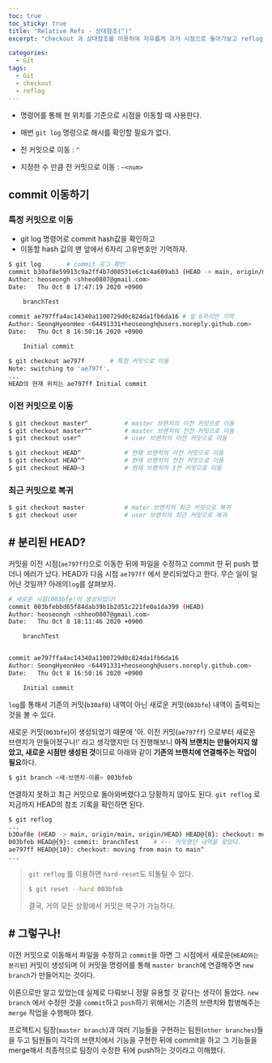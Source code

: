 ```yaml
---
toc: true
toc_sticky: true
title: "Relative Refs - 상대참조(^)"
excerpt: "checkout 과 상대참조를 이용하여 자유롭게 과거 시점으로 돌아가보고 reflog 명령어로 손실된 커밋의 내역을 확인해보자."

categories:
  - Git
tags:
  - Git
  - checkout
  - reflog
---
```

* 명령어를 통해 현 위치를 기준으로 시점을 이동할 때 사용한다.
* 매번 `git log` 명령으로 해시를 확인할 필요가 없다.

* 전 커밋으로 이동 :  `^`
* 지정한 수 만큼 전 커밋으로 이동 : `~<num>`

## commit 이동하기

### 특정 커밋으로 이동

* git log 명령어로 commit hash값을 확인하고
* 이동할 hash 값의 맨 앞에서 6자리 고유번호만 기억하자.

```bash
$ git log		# commit 로그 확인
commit b30af8e59913c9a2ff4b7d08531e6c1c4a609ab3 (HEAD -> main, origin/main, origin/HEAD)
Author: heoseongh <shheo0807@gmail.com>
Date:   Thu Oct 8 17:47:19 2020 +0900

    branchTest
    
commit ae797ffa4ac14340a1100729d0c824da1fb6da16	# 앞 6자리만 기억
Author: SeongHyeonHeo <64491331+heoseongh@users.noreply.github.com>
Date:   Thu Oct 8 16:50:16 2020 +0900

    Initial commit
```

```bash
$ git checkout ae797f		# 특정 커밋으로 이동
Note: switching to 'ae797f'.
...
HEAD의 현재 위치는 ae797ff Initial commit
```

### 이전 커밋으로 이동

```bash
$ git checkout master^		    # master 브랜치의 이전 커밋으로 이동
$ git checkout master^^		    # master 브랜치의 전전 커밋으로 이동
$ git checkout user^			# user 브랜치의 이전 커밋으로 이동
```

```bash
$ git checkout HEAD^			# 현재 브랜치의 이전 커밋으로 이동
$ git checkout HEAD^^			# 현재 브랜치의 전전 커밋으로 이동
$ git checkout HEAD~3			# 현재 브랜치의 3전 커밋으로 이동
```

### 최근 커밋으로 복귀

```bash
$ git checkout master			# mater 브랜치의 최근 커밋으로 복귀
$ git checkout user				# user 브랜치의 최근 커밋으로 복귀
```



## # 분리된 HEAD?

커밋을 이전 시점(`ae797ff`)으로 이동한 뒤에 파일을 수정하고 commit 한 뒤 push 했더니 에러가 났다. HEAD가 다음 시점 `ae797ff` 에서 분리되었다고 한다.  무슨 일이 일어난 것일까? 아래의`log`를 살펴보자.

```bash
# 새로운 시점(003bfe)이 생성되었다!
commit 003bfebbd65f84dab39b1b2d51c221fe0a1da399 (HEAD)
Author: heoseongh <shheo0807@gmail.com>
Date:   Thu Oct 8 18:11:46 2020 +0900

    branchTest


commit ae797ffa4ac14340a1100729d0c824da1fb6da16
Author: SeongHyeonHeo <64491331+heoseongh@users.noreply.github.com>
Date:   Thu Oct 8 16:50:16 2020 +0900

    Initial commit
```

`log`를 통해서 기존의 커밋(`b30af8`) 내역이 아닌 새로운 커밋(`003bfe`) 내역이 출력되는 것을 볼 수 있다.

새로운 커밋(`003bfe`)이 생성되었기 때문에 '아. 이전 커밋(`ae797ff`) 으로부터 새로운 브랜치가 만들어졌구나!' 라고 생각했지만 더 진행해보니 **아직 브랜치는 만들어지지 않았고, 새로운 시점만 생성된 것**이므로 아래와 같이 **기존의 브랜치에 연결해주는 작업이 필요**하다.

```bash
$ git branch <새-브랜치-이름> 003bfeb
```

연결하지 못하고 최근 커밋으로 돌아와버렸다고 당황하지 않아도 된다. `git reflog` 로 지금까지 HEAD의 참조 기록을 확인하면 된다.

```bash
$ git reflog
...
b30af8e (HEAD -> main, origin/main, origin/HEAD) HEAD@{8}: checkout: moving from 003bfebbd65f84dab39b1b2d51c221fe0a1da399 to main
003bfeb HEAD@{9}: commit: branchTest	# <-- 커밋했던 내역을 찾았다.
ae797ff HEAD@{10}: checkout: moving from main to main^
...
```

> `git reflog` 를 이용하면 `hard-reset`도 되돌릴 수 있다.
>
> ```bash
> $ git reset --hard 003bfeb
> ```
>
> 결국, 거의 모든 상황에서 커밋은 복구가 가능하다.



## # 그렇구나!

이전 커밋으로 이동해서 파일을 수정하고 `commit`을 하면 그 시점에서 새로운(`HEAD와는 분리된`) 커밋이 생성되며 이 커밋을 명령어를 통해 `master branch`에 연결해주면 `new branch`가 만들어지는 것이다. 

이론으로만 알고 있었는데 실제로 다뤄보니  정말 유용할 것 같다는 생각이 들었다. `new branch` 에서 수정한 것을 `commit`하고 `push`하기 위해서는 기존의 브랜치와 합병해주는 `merge` 작업을 수행해야 했다. 

프로젝트시 팀장(`master branch`)과 여러 기능들을 구현하는 팀원(`other branches`)들을 두고 팀원들이 각각의 브랜치에서 기능을 구현한 뒤에 commit을 하고 그 기능들을 merge해서 최종적으로 팀장이 수정한 뒤에 push하는 것이라고 이해했다.